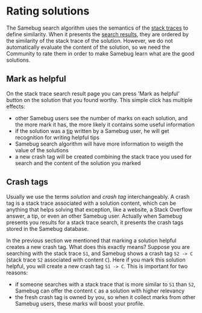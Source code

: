 # Rating solutions

The Samebug search algorithm uses the semantics of the [stack traces](stacktrace.md) to define similarity.
When it presents the [search results](solutions.md), they are ordered by the similarity of the stack trace
of the solution. However, we do not automatically evaluate the content of the solution, so
we need the Community to rate them in order to make Samebug learn what are the good solutions.

## Mark as helpful

On the stack trace search result page you can press 'Mark as helpful' button on the solution
that you found worthy. This simple click has multiple effects:
- other Samebug users see the number of marks on each solution, and the more mark it has, the
more likely it contains some useful information
- if the solution was a [tip](write-tip.md) written by a Samebug user, he will get recognition for writing
helpful tips
- Samebug search algorithm will have more information to weigth the value of the solutions
- a new crash tag will be created combining the stack trace you used for search and the
 content of the solution you marked

## Crash tags

Usually we use the terms *solution* and *crash tag* interchangeably. 
A crash tag is a stack trace associated with a solution content, which can be anything
that helps solving that exception, like a website, a Stack Overflow answer, a tip, or even
 an other Samebug user. Actually when Samebug presents you results for a stack trace search,
it presents the crash tags stored in the Samebug database. 

In the previous section we mentioned that marking a solution helpful creates a new crash tag.
What does this exactly means? Suppose you are searching with the stack trace `S1`, and Samebug
shows a crash tag `S2 -> C` (stack trace `S2` associated with content `C`). Here if you mark
this solution helpful, you will create a new crash tag `S1 -> C`. This is important for two reasons:
- if someone searches with a stack trace that is more similar to `S1` than `S2`, Samebug can
offer the content `C` as a solution with higher relevancy
- the fresh crash tag is owned by you, so when it collect marks from other Samebug users,
these marks will boost your profile.


